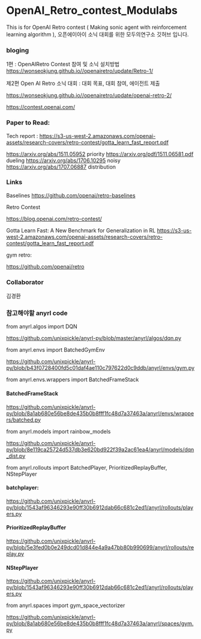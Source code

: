OpenAI_Retro_contest_Modulabs
=============================

This is for OpenAI Retro contest ( Making sonic agent with reinforcement learning algorithm ), 오픈에이아이 소닉 대회를 위한 모두의연구소 깃허브 입니다.
### bloging

1편 : OpenAIRetro Contest 참여 및 소닉 설치방법 https://wonseokjung.github.io//openairetro/update/Retro-1/

제2편 Open AI Retro 소닉 대회 : 대회 목표, 대회 참여, 에이전트 제출

https://wonseokjung.github.io//openairetro/update/openai-retro-2/

https://contest.openai.com/

### Paper to Read:

Tech report : https://s3-us-west-2.amazonaws.com/openai-assets/research-covers/retro-contest/gotta_learn_fast_report.pdf


https://arxiv.org/abs/1511.05952
priority
https://arxiv.org/pdf/1511.06581.pdf
dueling
https://arxiv.org/abs/1706.10295
noisy
https://arxiv.org/abs/1707.06887
distribution

### Links 

Baselines
https://github.com/openai/retro-baselines


Retro Contest

https://blog.openai.com/retro-contest/

Gotta Learn Fast: A New Benchmark for Generalization in RL https://s3-us-west-2.amazonaws.com/openai-assets/research-covers/retro-contest/gotta_learn_fast_report.pdf

gym retro:

https://github.com/openai/retro

### Collaborator

김경환

### 참고해야할 anyrl code

from anyrl.algos import DQN

https://github.com/unixpickle/anyrl-py/blob/master/anyrl/algos/dqn.py

from anyrl.envs import BatchedGymEnv

https://github.com/unixpickle/anyrl-py/blob/b43f0728400fd5c01daf4ae110c797622d0c9ddb/anyrl/envs/gym.py

from anyrl.envs.wrappers import BatchedFrameStack

#### BatchedFrameStack

https://github.com/unixpickle/anyrl-py/blob/8a1ab680e56be8de435b0b8fff1fc48d7a37463a/anyrl/envs/wrappers/batched.py

from anyrl.models import rainbow_models

https://github.com/unixpickle/anyrl-py/blob/8e119ca25724d537db3e620bd922f39a2ac61ea4/anyrl/models/dqn_dist.py

from anyrl.rollouts import BatchedPlayer, PrioritizedReplayBuffer, NStepPlayer

#### batchplayer: 

https://github.com/unixpickle/anyrl-py/blob/1543af96346293e90ff30b6912dab66c681c2ed1/anyrl/rollouts/players.py

#### PrioritizedReplayBuffer

https://github.com/unixpickle/anyrl-py/blob/5e3fed0b0e249dcd01d844e4a9a47bb80b990699/anyrl/rollouts/replay.py


#### NStepPlayer


https://github.com/unixpickle/anyrl-py/blob/1543af96346293e90ff30b6912dab66c681c2ed1/anyrl/rollouts/players.py


from anyrl.spaces import gym_space_vectorizer

https://github.com/unixpickle/anyrl-py/blob/8a1ab680e56be8de435b0b8fff1fc48d7a37463a/anyrl/spaces/gym.py



